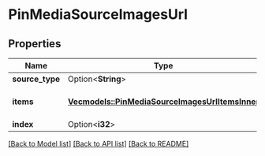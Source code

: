 # PinMediaSourceImagesUrl

## Properties

Name | Type | Description | Notes
------------ | ------------- | ------------- | -------------
**source_type** | Option<**String**> |  | [optional]
**items** | [**Vec<models::PinMediaSourceImagesUrlItemsInner>**](PinMediaSourceImagesURL_items_inner.md) | Array with image objects. | 
**index** | Option<**i32**> |  | [optional]

[[Back to Model list]](../README.md#documentation-for-models) [[Back to API list]](../README.md#documentation-for-api-endpoints) [[Back to README]](../README.md)


